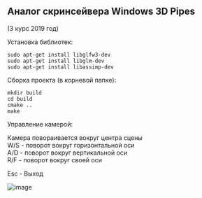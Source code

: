 ## Аналог скринсейвера Windows 3D Pipes
(3 курс 2019 год)

Установка библиотек:
```
sudo apt-get install libglfw3-dev
sudo apt-get install libglm-dev
sudo apt-get install libassimp-dev
```

Сборка проекта (в корневой папке):
```
mkdir build
cd build
cmake ..
make
```

Управление камерой:

Камера повораивается вокруг центра сцены\
W/S - поворот вокруг горизонтальной оси\
A/D - поворот вокруг вертикальной оси\
R/F - поворот вокруг своей оси

Esc - Выход

![image](https://user-images.githubusercontent.com/68297855/187933455-33147437-1b1f-408b-abeb-27c134af35dd.png)

